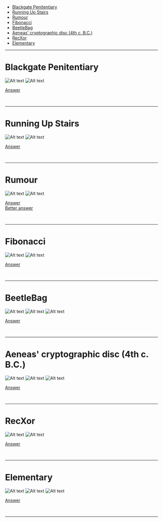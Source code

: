 - [Blackgate Penitentiary](#Blackgate-Penitentiary)
- [Running Up Stairs](#Running-Up-Stairs)
- [Rumour](#Rumour)
- [Fibonacci](#Fibonacci)
- [BeetleBag](#BeetleBag)
- [Aeneas' cryptographic disc (4th c. B.C.)](#Aeneas-cryptographic-disc-4th-c-bc)
- [RecXor](#RecXor)
- [Elementary](#Elementary)

<hr>

# Blackgate Penitentiary

![Alt text](Images/Blackgate%20Penitentiary%201.png)
![Alt text](Images/Blackgate%20Penitentiary%202.png)

[Answer](Codes/blackgate.py)

<br/><hr>

# Running Up Stairs

![Alt text](Images/Running%20Up%20Stairs%201.png)
![Alt text](Images/Running%20Up%20Stairs%202.png)

[Answer](Codes/stairs.py)

<br/><hr>

# Rumour

![Alt text](Images/Rumour%201.png)
![Alt text](Images/Rumour%202.png)

[Answer](Codes/rumour.py) <br>
[Better answer](Codes/rumour2.py)

<br/><hr>

# Fibonacci

![Alt text](Images/Fibonacci%201.png)
![Alt text](Images/Fibonacci%202.png)

[Answer](Codes/fibonacci.py)

<br/><hr>

# BeetleBag

![Alt text](Images/BeetleBag%201.png)
![Alt text](Images/BeetleBag%202.png)
![Alt text](Images/BeetleBag%203.png)

[Answer](Codes/beetlebag.py)

<br/><hr>

# Aeneas' cryptographic disc (4th c. B.C.)

![Alt text](Images/Aeneas'%20cryptographic%20disc%20(4th%20c.%20B.C.)%201.png)
![Alt text](Images/Aeneas'%20cryptographic%20disc%20(4th%20c.%20B.C.)%202.png)
![Alt text](Images/Aeneas'%20cryptographic%20disc%20(4th%20c.%20B.C.)%203.png)

[Answer](Codes/cryptographicdisc.py)

<br/><hr>

# RecXor

![Alt text](Images/RecXor%201.png)
![Alt text](Images/RecXor%202.png)

[Answer](Codes/recxor.py)

<br/><hr>

# Elementary

![Alt text](Images/Elementary%201.png)
![Alt text](Images/Elementary%202.png)
![Alt text](Images/Elementary%203.png)

[Answer](Codes/elementary.py)

<br/><hr>